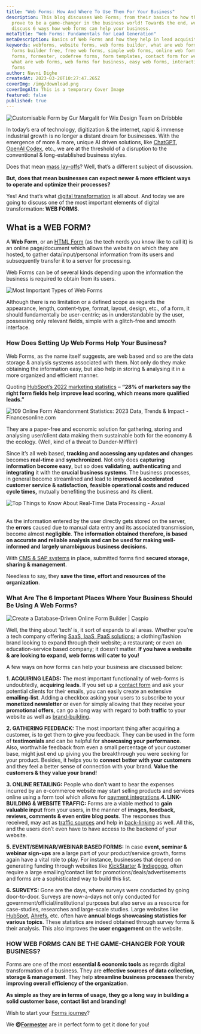 ```yaml
---
title: "Web Forms: How And Where To Use Them For Your Business"
description: This blog discusses Web Forms; from their basics to how they can
  prove to be a game-changer in the business world! Towards the end, we also
  discuss 6 ways how web forms can help your business.
metaTitle: "Web Forms: Fundamentals for Lead Generation"
metaDescription: Basics of Web Forms and how they help in lead acquisition and business growth
keywords: webforms, website forms, web forms builder, what are web forms, web
  forms builder free, free web forms, simple web forms, online web forms, html
  forms, formester, codefree forms, form templates, contact form for website,
  what are web forms, web forms for business, easy web forms, interactive web
  forms
author: Navni Dighe
createdAt: 2023-03-20T10:27:47.265Z
coverImg: /img/download.png
coverImgAlt: This is a temporary Cover Image
featured: false
published: true
---
```

![Customisable Form by Gur Margalit for Wix Design Team on Dribbble](https://lh3.googleusercontent.com/oBV3K4ELY5MA4jURhkD0uBH3eoj-19JxBN68mLKCXTgG3NhSGuf8CZNl4gg21ZN-aw4PJjXNkP_Q7PKmHLdtAc7tBxhdLuL5m3PxnLNaFvIIvmbKq1G8KzZFNi4g-GOsE_guSQsxHRpPbwugla6c1x4 "Web Form Gif")

In today’s era of technology, digitization & the internet, rapid & immense industrial growth is no longer a distant dream for businesses. With the emergence of more & more, unique AI driven solutions, like [ChatGPT](https://openai.com/blog/chatgpt), [OpenAI Codex](https://openai.com/blog/openai-codex), etc., we are at the threshold of a disruption to the conventional & long-established business styles.

Does that mean [mass lay-offs](https://news.crunchbase.com/startups/tech-layoffs/)? Well, that’s a different subject of discussion.

**But, does that mean businesses can expect newer & more efficient ways to operate and optimize their processes?** 

Yes! And that’s what [digital transformation](https://enterprisersproject.com/what-is-digital-transformation) is all about. And today we are going to discuss one of the most important elements of digital transformation: **WEB FORMS**.

## What is a WEB FORM?

A **Web Form**, or an [HTML Form](https://www.geeksforgeeks.org/html-forms/) (as the tech nerds you know like to call it) is an online page/document which allows the website on which they are hosted, to gather data/input/personal information from its users and subsequently transfer it to a server for processing.

Web Forms can be of several kinds depending upon the information the business is required to obtain from its users.

![Most Important Types of Web Forms ](https://lh6.googleusercontent.com/E3VEyY9f6dafVAbK28JkQq2dWjcrVumRLEq3y7E-diXWA0M6nUXLiQVd8yW8CCZwFhmnf216IAK06XUhTlVX18ZsOzDcuzyz_-AIKImOChpVgLLcyOmWo5qA_mHhwHeF7kqtsHI1QPKcDNasmncUfKk "Types of Web Forms ")

Although there is no limitation or a defined scope as regards the appearance, length, content-type, format, layout, design, etc., of a form, it should fundamentally be user-centric; as in understandable by the user, possessing only relevant fields, simple with a glitch-free and smooth interface.

### How Does Setting Up Web Forms Help Your Business?

Web Forms, as the name itself suggests, are web based and so are the data storage & analysis systems associated with them. Not only do they make obtaining the information easy, but also help in storing & analysing it in a more organized and efficient manner.

Quoting [HubSpot’s 2022 marketing statistics](https://www.hubspot.com/marketing-statistics) – **“28% of marketers say the right form fields help improve lead scoring, which means more qualified leads.”**

![109 Online Form Abandonment Statistics: 2023 Data, Trends & Impact -  Financesonline.com](https://lh6.googleusercontent.com/JadVbn8wYq0o0SOsAwScqcmOfaN__ePQoTRjzAYxpnIhNJ9JXXzIStTUbO2ccUGKiPx8mSt7caC_8eDqNp9PlyFauUXghsltq8GGBTVaOkjuAFCSgGiETwBu_ed_rtVOSbWrCV2SehH3AxFFlQnmxOc "Conversion Rates as a result of Using Forms")

They are a paper-free and economic solution for gathering, storing and analysing user/client data making them sustainable both for the economy & the ecology. (Well, kind of a threat to Dunder-Mifflin!)

Since it’s all web based, **tracking and accessing any updates and change**s becomes **real-time** and **synchronized**. Not only does **capturing information become easy**, but so does **validating**, **authenticating** and **integrating** it with the **crucial business systems**. The business processes, in general become streamlined and lead to **improved & accelerated customer service & satisfaction**, **feasible operational costs and reduced cycle times,** mutually benefiting the business and its client.

![Top Things to Know About Real-Time Data Processing - Axual](https://lh4.googleusercontent.com/ls8vj3bFec5DYTvtX6XEEoAWs_ak_Mwr2iiMmD0oMKcy236iV6X9oAMCKN102Z1EVkOwH3EU2Cxo3qrCi-XsY1G6TeandbYb0A6rM2vm15-jLAcb4Cr-_Q_pot0FPc-s9-EJ_iD168Q7qP8uUIlgHT0)

\
As the information entered by the user directly gets stored on the server, the **errors** caused due to manual data entry and its associated transmission, become almost **negligible**. **The information obtained therefore, is based on accurate and reliable analysis and can be used for making well-informed and largely unambiguous business decisions.**

With [CMS & SAP systems](https://sapinsider.org/topic/sap-application-development-integration/sap-cms/) in place, submitted forms find **secured storage, sharing & management**.

Needless to say, they **save the time, effort and resources of the organization**.

### What Are The 6 Important Places Where Your Business Should Be Using A Web Forms?

![Create a Database-Driven Online Form Builder | Caspio](https://lh4.googleusercontent.com/Jwj1wKP6U70s9XaZHHq02QNWkOW-CUH-IaBlQeCT7cHSDV1mmrliKthrRjib7Y-tZbUOAr-JQgGuO8J2CYRl1Xfh8tzyDsAtxaCFRWBJmuH2rCb8N0xpD_CQxRq_VrNHRGoB-EKt-qg1Ur_To1-7zVg "Web Forms - Use Cases | Image Courtesy: Caspio")

Well, the thing about ‘tech’ is, it sort of expands to all areas. Whether you’re a tech company offering [SaaS, IaaS, PaaS solutions](https://www.geeksforgeeks.org/difference-between-iaas-paas-and-saas/); a clothing/fashion brand looking to expand through their website; a restaurant; or even an education-service based company; it doesn’t matter. **If you have a website & are looking to expand, web forms will cater to you!**

A few ways on how forms can help your business are discussed below:

**1. ACQUIRING LEADS:** The most important functionality of web-forms is undoubtedly, **acquiring leads**. If you set up a [contact form](https://formester.com/templates/) and ask your potential clients for their emails, you can easily create an extensive **emailing-list**. Adding a checkbox asking your users to subscribe to your **monetized newsletter** or even for simply allowing that they receive your **promotional offers**, can go a long way with regard to both **traffic** to your website as well as [brand-building](https://freshsparks.com/successful-brand-building-process/).

**2. GATHERING FEEDBACK:** The most important thing after acquiring a customer, is to get them to give you feedback. They can be used in the form of **testimonials** and can be helpful for **showcasing your performance**. Also, worthwhile feedback from even a small percentage of your customer base, might just end up giving you the breakthrough you were seeking for your product. Besides, it helps you to **connect better with your customers** and they feel a better sense of connection with your brand. **Value the customers & they value your brand!**

**3. ONLINE RETAILING:** People who don’t want to bear the expenses incurred by an e-commerce website may start selling products and services online using a form tool which allows for [payment integrations](https://formester.com/integrations/).**4. LINK-BUILDING & WEBSITE TRAFFIC:**  Forms are a viable method to **gain valuable input** from your users, in the manner of **images, feedback, reviews, comments & even entire blog posts**. The responses thus received, may act as [traffic sources](https://seodesignchicago.com/marketing/what-is-a-traffic-source/) and help in [back-linking](https://moz.com/learn/seo/backlinks) as well. All this, and the users don’t even have to have access to the backend of your website.

**5. EVENT/SEMINAR/WEBINAR BASED FORMS:** In case **event, seminar & webinar sign-ups** are a large part of your product/service growth, forms again have a vital role to play. For instance, businesses that depend on generating funding through websites like [KickStarter](https://www.kickstarter.com/) & [Indiegogo](https://www.indiegogo.com/), often require a large emailing/contact list for promotions/deals/advertisements and forms are a sophisticated way to build this list.

**6. SURVEYS:** Gone are the days, where surveys were conducted by going door-to-door. Surveys are now-a-days not only conducted for government/official/institutional purposes but also serve as a resource for case-studies, researches and large-scale studies. Large websites like [HubSpot](https://blog.hubspot.com/service/surveys), [Ahrefs](https://ahrefs.com/), etc. often have **annual blogs showcasing statistics for various topics**. These statistics are indeed obtained through survey forms & their analysis. This also improves the **user engagement** on the website.

### H﻿OW WEB FORMS CAN BE THE GAME-CHANGER FOR YOUR BUSINESS?

Forms are one of the most **essential & economic tools** as regards digital transformation of a business. They are **effective sources of data collection, storage & management**. They help **streamline business processes** thereby **improving overall efficiency of the organization**. 

**As simple as they are in terms of usage, they go a long way in building a solid customer base, contact list and branding!**

Wish to start your [Forms journey](https://formester.com/)?

We **@[Formester](https://formester.com/)** are in perfect form to get it done for you!